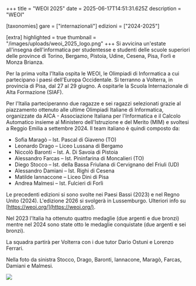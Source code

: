 +++
title = "WEOI 2025"
date = 2025-06-17T14:51:31.625Z
description = "WEOI"

[taxonomies]
gare = ["internazionali"]
edizioni = ["2024-2025"]

[extra]
highlighted = true
thumbnail = "/images/uploads/weoi_2025_logo.png"
+++
Si avvicina un'estate all'insegna dell'informatica per studentesse e studenti
delle scuole superiori delle province di Torino, Bergamo, Pistoia, Udine,
Cesena, Pisa, Forlì e Monza Brianza.

Per la prima volta l'Italia ospita le WEOI, le Olimpiadi di Informatica a cui
partecipano i paesi dell'Europa Occidentale. Si terranno a Volterra, in
provincia di Pisa, dal 27 al 29 giugno. A ospitarle la Scuola Internazionale di
Alta Formazione (SIAF).

<!-- more -->

Per l'Italia parteciperanno due ragazze e sei ragazzi selezionati grazie al
piazzamento ottenuto alle ultime Olimpiadi Italiane di Informatica, organizzate
da AICA - Associazione Italiana per l'Informatica e il Calcolo Automatico
insieme al Ministero dell'Istruzione  e del Merito (MIM) e svoltesi a Reggio
Emilia a settembre 2024. Il team italiano è quindi composto da:

- Sofia Maragò – Ist. Pascal di Giaveno (TO)
- Leonardo Drago – Liceo Lussana di Bergamo
- Niccolò Baronti – Ist. A. Di Savoia di Pistoia
- Alessandro Farcas – Ist. Pininfarina di Moncalieri (TO)
- Diego Stocco – Ist. della Bassa Friulana di Cervignano del Friuli (UD)
- Alessandro Damiani – Ist. Righi di Cesena
- Matilde Iannaccone – Liceo Dini di Pisa
- Andrea Malmesi – Ist. Fulcieri di Forlì

Le precedenti edizioni si sono svolte nei Paesi Bassi (2023) e nel Regno Unito
(2024). L'edizione 2026 si svolgerà in Lussemburgo. Ulteriori info su
[https://weoi.org/](https://weoi.org/).

Nel 2023 l'Italia ha ottenuto quattro medaglie (due argenti e due bronzi)
mentre nel 2024 sono state otto le medaglie conquistate (due argenti e sei
bronzi).

La squadra partirà per Volterra con i due tutor Dario Ostuni e Lorenzo Ferrari.

Nella foto da sinistra Stocco, Drago, Baronti, Iannacone, Maragò, Farcas,
Damiani e Malmesi.


![](/images/uploads/weoi-gruppo.jpg)
